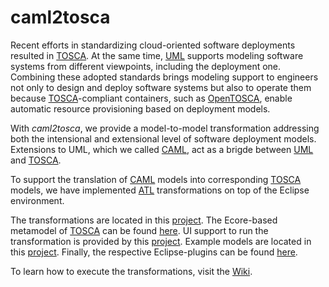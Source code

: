 # caml2tosca

Recent efforts in standardizing cloud-oriented software deployments resulted in [TOSCA](http://docs.oasis-open.org/tosca/TOSCA/v1.0/os/TOSCA-v1.0-os.html). At the same time, [UML](http://www.omg.org/spec/UML/) supports modeling software systems from different viewpoints, including the deployment one. Combining these adopted standards brings modeling support to engineers not only to design and deploy software systems but also to operate them because [TOSCA](http://docs.oasis-open.org/tosca/TOSCA/v1.0/os/TOSCA-v1.0-os.html)-compliant containers, such as [OpenTOSCA](http://www.iaas.uni-stuttgart.de/OpenTOSCA/indexE.php), enable automatic resource provisioning based on deployment models.

With _caml2tosca_, we provide a model-to-model transformation addressing both the intensional and extensional level of software deployment models. Extensions to UML, which we called [CAML](https://github.com/alexander-bergmayr/caml), act as a brigde between [UML](http://www.omg.org/spec/UML/) and [TOSCA](http://docs.oasis-open.org/tosca/TOSCA/v1.0/os/TOSCA-v1.0-os.html).

To support the translation of [CAML](https://github.com/alexander-bergmayr/caml) models into corresponding [TOSCA](http://docs.oasis-open.org/tosca/TOSCA/v1.0/os/TOSCA-v1.0-os.html) models, we have implemented [ATL](https://eclipse.org/atl) transformations on top of the Eclipse environment.

The transformations are located in this [project](https://github.com/alexander-bergmayr/caml2tosca/tree/master/projects/eu.artist.migration.deployment.caml2tosca). The Ecore-based metamodel of [TOSCA](http://docs.oasis-open.org/tosca/TOSCA/v1.0/os/TOSCA-v1.0-os.html) can be found [here](https://github.com/alexander-bergmayr/caml2tosca/tree/master/projects/eu.artist.migration.deployment.tosca). UI support to run the transformation is provided by this [project](https://github.com/alexander-bergmayr/caml2tosca/tree/master/projects/eu.artist.migration.deployment.caml2tosca.ui). Example models are located in this [project](https://github.com/alexander-bergmayr/caml2tosca/tree/master/projects/eu.artist.migration.deployment.model). Finally, the respective Eclipse-plugins can be found [here](https://github.com/alexander-bergmayr/caml2tosca/tree/master/plugins).

To learn how to execute the transformations, visit the [Wiki](https://github.com/alexander-bergmayr/caml2tosca/wiki/Main).

